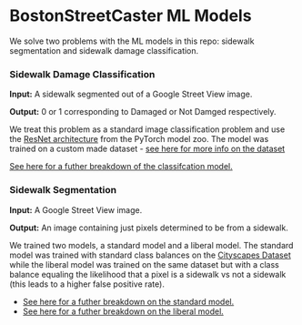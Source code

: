 # BostonStreetCaster ML Models

We solve two problems with the ML models in this repo: sidewalk segmentation and sidewalk damage classification.

### Sidewalk Damage Classification

**Input:** A sidewalk segmented out of a Google Street View image.

**Output:** 0 or 1 corresponding to Damaged or Not Damged respectively.

We treat this problem as a standard image classification problem and use the [ResNet architecture](https://arxiv.org/pdf/1512.03385.pdf) from the PyTorch model zoo. The model was trained on a custom made dataset - [see here for more info on the dataset](https://github.com/ddehueck/BostonStreetCaster/blob/master/ml_models/DATASET-README.md)

[See here for a futher breakdown of the classifcation model.](#)

### Sidewalk Segmentation

**Input:** A Google Street View image.

**Output:** An image containing just pixels determined to be from a sidewalk.

We trained two models, a standard model and a liberal model. The standard model was trained with standard class balances on the [Cityscapes Dataset](https://www.cityscapes-dataset.com/) while the liberal model was trained on the same dataset but with a class balance equaling the likelihood that a pixel is a sidewalk vs not a sidewalk (this leads to a higher false positive rate).

- [See here for a futher breakdown on the standard model.](#)
- [See here for a futher breakdown on the liberal model.](#)
